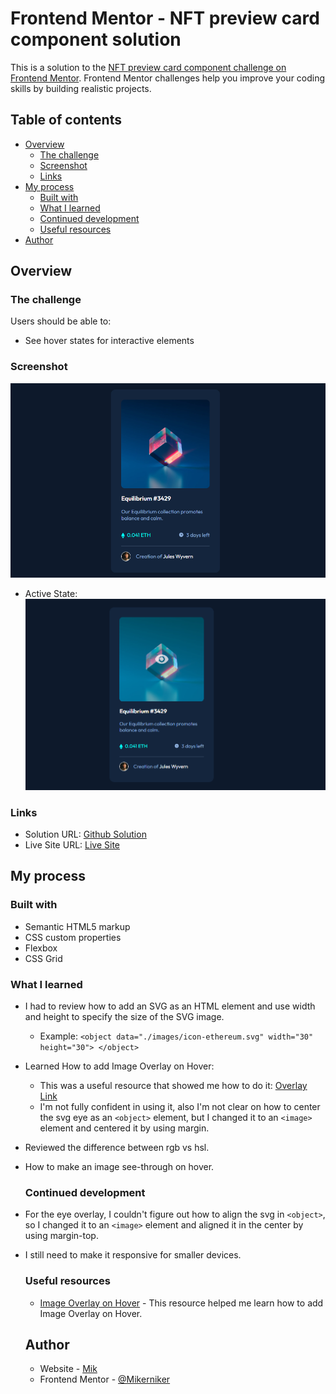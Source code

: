 # Frontend Mentor - NFT preview card component solution

This is a solution to the [NFT preview card component challenge on Frontend Mentor](https://www.frontendmentor.io/challenges/nft-preview-card-component-SbdUL_w0U). Frontend Mentor challenges help you improve your coding skills by building realistic projects. 

## Table of contents

- [Overview](#overview)
  - [The challenge](#the-challenge)
  - [Screenshot](#screenshot)
  - [Links](#links)
- [My process](#my-process)
  - [Built with](#built-with)
  - [What I learned](#what-i-learned)
  - [Continued development](#continued-development)
  - [Useful resources](#useful-resources)
- [Author](#author)


## Overview

### The challenge

Users should be able to:

- See hover states for interactive elements

### Screenshot

![](./NonActive.PNG)

- Active State:
![](./Active_State.PNG)


### Links

- Solution URL: [Github Solution](https://github.com/Mikerniker/Frontend-Mentor-Challenges/tree/main/003%20NFT%20Preview%20Card)
- Live Site URL: [Live Site](https://fementor-nft-preview-card.netlify.app/)

## My process

### Built with

- Semantic HTML5 markup
- CSS custom properties
- Flexbox
- CSS Grid


### What I learned

- I had to review how to add an SVG as an  HTML <object> element and use width and height to specify the size of the SVG image.
  - Example: `<object data="./images/icon-ethereum.svg" width="30" height="30"> </object>`

- Learned How to add Image Overlay on Hover:
  - This was a useful resource that showed me how to do it: [Overlay Link](https://www.w3schools.com/HOWTO/howto_css_image_overlay_title.asp)
  - I'm not fully confident in using it, also I'm not clear on how to center the svg eye as an `<object>` element, but I changed it to an `<image>` element and centered it by using margin.

- Reviewed the difference between rgb vs hsl.
- How to make an image see-through on hover.

  ### Continued development

- For the eye overlay, I couldn't figure out how to align the svg in `<object>`, so I changed it to an `<image>` element and aligned it in the center by using margin-top.
- I still need to make it responsive for smaller devices. 


### Useful resources

- [Image Overlay on Hover]( https://www.w3schools.com/HOWTO/howto_css_image_overlay_title.asp) - This resource helped me learn how to add Image Overlay on Hover.

## Author

- Website - [Mik](https://mikerniker.github.io/Project_Website/)
- Frontend Mentor - [@Mikerniker](https://www.frontendmentor.io/profile/Mikerniker)
